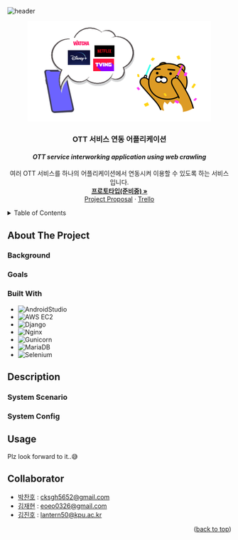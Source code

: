 <div id="top"></div>
<!--
*** Thanks for checking out the Best-README-Template. If you have a suggestion
*** that would make this better, please fork the repo and create a pull request
*** or simply open an issue with the tag "enhancement".
*** Don't forget to give the project a star!
*** Thanks again! Now go create something AMAZING! :D
-->



<!-- PROJECT SHIELDS -->
<!--
*** I'm using markdown "reference style" links for readability.
*** Reference links are enclosed in brackets [ ] instead of parentheses ( ).
*** See the bottom of this document for the declaration of the reference variables
*** for contributors-url, forks-url, etc. This is an optional, concise syntax you may use.
*** https://www.markdownguide.org/basic-syntax/#reference-style-links
-->




<!-- PROJECT LOGO -->
![header](https://capsule-render.vercel.app/api?type=soft&color=gradient&customColorList=0,2,30&text=OOSOO%20:%20Capstone%20Design&fontSize=40&animation=twinkling&section=header)
<br />
<div align="center">
  <a href="https://github.com/kpuce2022CD/OOSOO">
    <img src="Document/testpic.png" alt="Logo">
  </a>

<h3 align="center">OTT 서비스 연동 어플리케이션</h3>
<h4 align="center"><i>OTT service interworking application using web crawling</i></h4>
  <p align="center">
    여러 OTT 서비스를 하나의 어플리케이션에서 연동시켜 이용할 수 있도록 하는 서비스입니다.
    <br />
    <a href="https://github.com/kpuce2022CD/OOSOO"><strong>프로토타입(준비중) »</strong></a>
    <br />
    <a href="https://github.com/github_username/repo_name/issues">Project Proposal</a> · <a href="https://trello.com/b/LZtvi1s0">Trello</a>
  </p>
</div>



<!-- TABLE OF CONTENTS -->
<details>
  <summary>Table of Contents</summary>
  <ol>
    <li>
      <a href="#about-the-project">About The Project</a>
      <ul>
        <li><a href="#background">Background</a></li>
        <li><a href="#goals">Goals</a></li>
        <li><a href="#built-with">Bulit With</a></li>
      </ul>
    </li>
    <li>
      <a href="#description">Description</a>
      <ul>
        <li><a href="#system-scenario">System Scenario</a></li>
        <li><a href="#system-config">System Config</a></li>
      </ul>
    </li>
    <li><a href="#usage">Usage(buliding..)</a></li>
    <li><a href="#collaborator">Collaborator</a></li>
  </ol>
</details>



<!-- ABOUT THE PROJECT -->
## About The Project




### Background


### Goals


### Built With


* ![AndroidStudio](https://img.shields.io/badge/-AndroidStudio-000000?style=flat&logo=android)
* ![AWS EC2](https://img.shields.io/badge/-EC2-000000?style=flat&logo=amazon-aws)
* ![Django](https://img.shields.io/badge/-Django-000000?style=flat&logo=django)
* ![Nginx](https://img.shields.io/badge/-Nginx-000000?style=flat&logo=nginx)
* ![Gunicorn](https://img.shields.io/badge/-Gunicorn-000000?style=flat&logo=gunicorn)
* ![MariaDB](https://img.shields.io/badge/-MariaDB-000000?style=flat&logo=mariadb)
* ![Selenium](https://img.shields.io/badge/-Selenium-000000?style=flat&logo=selenium)





<!-- DESCRIPTION -->
## Description



### System Scenario


### System Config


## Usage
Plz look forward to it..😅




<!-- GETTING STARTED
## Getting Started

This is an example of how you may give instructions on setting up your project locally.
To get a local copy up and running follow these simple example steps.

### Prerequisites

This is an example of how to list things you need to use the software and how to install them.
* npm
  ```sh
  npm install npm@latest -g
  ```

### Installation

1. Get a free API Key at [https://example.com](https://example.com)
2. Clone the repo
   ```sh
   git clone https://github.com/github_username/repo_name.git
   ```
3. Install NPM packages
   ```sh
   npm install
   ```
4. Enter your API in `config.js`
   ```js
   const API_KEY = 'ENTER YOUR API';
   ```





<!-- USAGE EXAMPLES 
## Usage

Use this space to show useful examples of how a project can be used. Additional screenshots, code examples and demos work well in this space. You may also link to more resources.

_For more examples, please refer to the [Documentation](https://example.com)_




<!-- ROADMAP 
## Roadmap

- [] Feature 1
- [] Feature 2
- [] Feature 3
    - [] Nested Feature

See the [open issues](https://github.com/github_username/repo_name/issues) for a full list of proposed features (and known issues).

<p align="right">(<a href="#top">back to top</a>)</p>   -->



<!-- CONTRIBUTING 
## Contributing

Contributions are what make the open source community such an amazing place to learn, inspire, and create. Any contributions you make are **greatly appreciated**.

If you have a suggestion that would make this better, please fork the repo and create a pull request. You can also simply open an issue with the tag "enhancement".
Don't forget to give the project a star! Thanks again!

1. Fork the Project
2. Create your Feature Branch (`git checkout -b feature/AmazingFeature`)
3. Commit your Changes (`git commit -m 'Add some AmazingFeature'`)
4. Push to the Branch (`git push origin feature/AmazingFeature`)
5. Open a Pull Request

<p align="right">(<a href="#top">back to top</a>)</p> -->



<!-- LICENSE 
## License

Distributed under the MIT License. See `LICENSE.txt` for more information.

<p align="right">(<a href="#top">back to top</a>)</p> -->




<!-- ACKNOWLEDGMENTS
## Acknowledgments

* []()
* []()
* []()

<p align="right">(<a href="#top">back to top</a>)</p>  -->



<!-- MARKDOWN LINKS & IMAGES -->
<!-- https://www.markdownguide.org/basic-syntax/#reference-style-links -->

## Collaborator

 * [박찬호](https://github.com/hoho-97) : cksgh5652@gmail.com
 * [김재현](https://github.com/eoeo0326) : eoeo0326@gmail.com
 * [김진호](https://github.com/Jihn0118) : lantern50@kpu.ac.kr

<p align="right">(<a href="#top">back to top</a>)</p>
